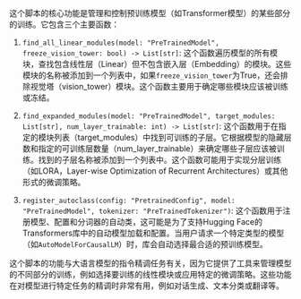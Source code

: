 这个脚本的核心功能是管理和控制预训练模型（如Transformer模型）的某些部分的训练。它包含三个主要函数：

1. `find_all_linear_modules(model: "PreTrainedModel", freeze_vision_tower: bool) -> List[str]`: 这个函数遍历模型的所有模块，查找包含线性层（Linear）但不包含嵌入层（Embedding）的模块。这些模块的名称被添加到一个列表中，如果`freeze_vision_tower`为True，还会排除视觉塔（vision_tower）模块。这个函数主要用于确定哪些模块应该被训练或冻结。

2. `find_expanded_modules(model: "PreTrainedModel", target_modules: List[str], num_layer_trainable: int) -> List[str]`: 这个函数用于在指定的模块列表（target_modules）中找到可训练的子层。它根据模型的隐藏层数和指定的可训练层数量（num_layer_trainable）来确定哪些子层应该被训练。找到的子层名称被添加到一个列表中。这个函数可能用于实现分层训练（如LORA，Layer-wise Optimization of Recurrent Architectures）或其他形式的微调策略。

3. `register_autoclass(config: "PretrainedConfig", model: "PreTrainedModel", tokenizer: "PreTrainedTokenizer")`: 这个函数用于注册模型、配置和分词器的自动类，这可能是为了支持Hugging Face的Transformers库中的自动模型加载和配置。当用户请求一个特定类型的模型（如`AutoModelForCausalLM`）时，库会自动选择最合适的预训练模型。

这个脚本的功能与大语言模型的指令精调任务有关，因为它提供了工具来管理模型的不同部分的训练，例如选择要训练的线性模块或应用特定的微调策略。这些功能在对模型进行特定任务的精调时非常有用，例如对话生成、文本分类或翻译等。

